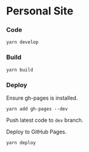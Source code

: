 # Personal Site
### Code

```
yarn develop
```

### Build

```
yarn build
```

### Deploy

Ensure gh-pages is installed.
```
yarn add gh-pages --dev
```

Push latest code to `dev` branch.

Deploy to GitHub Pages.
```
yarn deploy
```